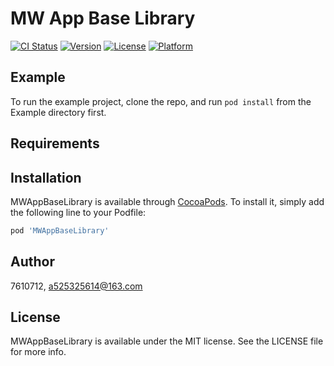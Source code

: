 # MW App Base Library

[![CI Status](https://img.shields.io/travis/7610712/MWAppBaseLibrary.svg?style=flat)](https://travis-ci.org/7610712/MWAppBaseLibrary)
[![Version](https://img.shields.io/cocoapods/v/MWAppBaseLibrary.svg?style=flat)](https://cocoapods.org/pods/MWAppBaseLibrary)
[![License](https://img.shields.io/cocoapods/l/MWAppBaseLibrary.svg?style=flat)](https://cocoapods.org/pods/MWAppBaseLibrary)
[![Platform](https://img.shields.io/cocoapods/p/MWAppBaseLibrary.svg?style=flat)](https://cocoapods.org/pods/MWAppBaseLibrary)

## Example

To run the example project, clone the repo, and run `pod install` from the Example directory first.

## Requirements

## Installation

MWAppBaseLibrary is available through [CocoaPods](https://cocoapods.org). To install
it, simply add the following line to your Podfile:

```ruby
pod 'MWAppBaseLibrary'
```

## Author

7610712, a525325614@163.com

## License

MWAppBaseLibrary is available under the MIT license. See the LICENSE file for more info.
